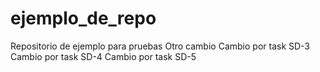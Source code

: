 # ejemplo_de_repo
Repositorio de ejemplo para pruebas
Otro cambio
Cambio por task SD-3
Cambio por task SD-4
Cambio por task SD-5

